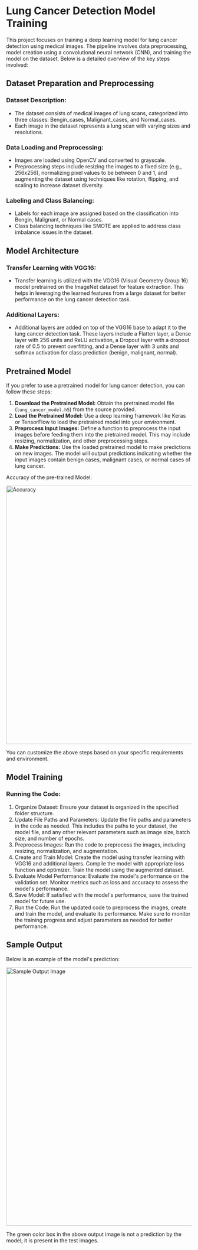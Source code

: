 <!DOCTYPE html>
<html>
<head>
</head>
<body>
  <h1>Lung Cancer Detection Model Training</h1>
  <p>This project focuses on training a deep learning model for lung cancer detection using medical images. The pipeline involves data preprocessing, model creation using a convolutional neural network (CNN), and training the model on the dataset. Below is a detailed overview of the key steps involved:</p>

  <h2>Dataset Preparation and Preprocessing</h2>
  <h3>Dataset Description:</h3>
  <ul>
    <li>The dataset consists of medical images of lung scans, categorized into three classes: Bengin_cases, Malignant_cases, and Normal_cases.</li>
    <li>Each image in the dataset represents a lung scan with varying sizes and resolutions.</li>
  </ul>

  <h3>Data Loading and Preprocessing:</h3>
  <ul>
    <li>Images are loaded using OpenCV and converted to grayscale.</li>
    <li>Preprocessing steps include resizing the images to a fixed size (e.g., 256x256), normalizing pixel values to be between 0 and 1, and augmenting the dataset using techniques like rotation, flipping, and scaling to increase dataset diversity.</li>
  </ul>

  <h3>Labeling and Class Balancing:</h3>
  <ul>
    <li>Labels for each image are assigned based on the classification into Bengin, Malignant, or Normal cases.</li>
    <li>Class balancing techniques like SMOTE are applied to address class imbalance issues in the dataset.</li>
  </ul>

  <h2>Model Architecture</h2>
  <h3>Transfer Learning with VGG16:</h3>
  <ul>
    <li>Transfer learning is utilized with the VGG16 (Visual Geometry Group 16) model pretrained on the ImageNet dataset for feature extraction. This helps in leveraging the learned features from a large dataset for better performance on the lung cancer detection task.</li>
  </ul>

  <h3>Additional Layers:</h3>
  <ul>
    <li>Additional layers are added on top of the VGG16 base to adapt it to the lung cancer detection task. These layers include a Flatten layer, a Dense layer with 256 units and ReLU activation, a Dropout layer with a dropout rate of 0.5 to prevent overfitting, and a Dense layer with 3 units and softmax activation for class prediction (benign, malignant, normal).</li>
  </ul>
<h2>Pretrained Model</h2>

<p>If you prefer to use a pretrained model for lung cancer detection, you can follow these steps:</p>

<ol>
  <li><strong>Download the Pretrained Model:</strong> Obtain the pretrained model file (<code>lung_cancer_model.h5</code>) from the source provided.</li>
  
  <li><strong>Load the Pretrained Model:</strong> Use a deep learning framework like Keras or TensorFlow to load the pretrained model into your environment.</li>
  
  <li><strong>Preprocess Input Images:</strong> Define a function to preprocess the input images before feeding them into the pretrained model. This may include resizing, normalization, and other preprocessing steps.</li>
  
  <li><strong>Make Predictions:</strong> Use the loaded pretrained model to make predictions on new images. The model will output predictions indicating whether the input images contain benign cases, malignant cases, or normal cases of lung cancer.</li>
</ol>
  <p>Accuracy of the pre-trained Model:</p>
  <img src = "https://github.com/anandakumarak/LUNG-CANCER-DETECTION-USING-CNN/blob/main/Model%20Accuracy.png" alt="Accuracy" width="700">

<p>You can customize the above steps based on your specific requirements and environment.</p>

  <h2>Model Training</h2>
  <h3>Running the Code:</h3>
  <ol>
    <li>Organize Dataset: Ensure your dataset is organized in the specified folder structure.</li>
    <li>Update File Paths and Parameters: Update the file paths and parameters in the code as needed. This includes the paths to your dataset, the model file, and any other relevant parameters such as image size, batch size, and number of epochs.</li>
    <li>Preprocess Images: Run the code to preprocess the images, including resizing, normalization, and augmentation.</li>
    <li>Create and Train Model: Create the model using transfer learning with VGG16 and additional layers. Compile the model with appropriate loss function and optimizer. Train the model using the augmented dataset.</li>
    <li>Evaluate Model Performance: Evaluate the model's performance on the validation set. Monitor metrics such as loss and accuracy to assess the model's performance.</li>
    <li>Save Model: If satisfied with the model's performance, save the trained model for future use.</li>
    <li>Run the Code: Run the updated code to preprocess the images, create and train the model, and evaluate its performance. Make sure to monitor the training progress and adjust parameters as needed for better performance.</li>
  </ol>
  <h2>Sample Output</h2>
  <p>Below is an example of the model's prediction:</p>
  <img src = "https://github.com/anandakumarak/LUNG-CANCER-DETECTION-USING-CNN/blob/main/Model%20Output.png" alt="Sample Output Image" width="700">
  <p>The green color box in the above output image is not a prediction by the model; it is present in the test images.</p>
  
  
</body>
</html>


